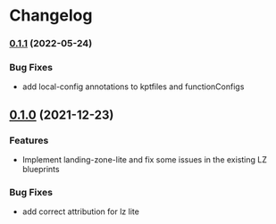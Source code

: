# Changelog

### [0.1.1](https://github.com/GoogleCloudPlatform/blueprints/compare/landing-zone-lite-blueprint-v0.1.0...landing-zone-lite-blueprint-v0.1.1) (2022-05-24)


### Bug Fixes

* add local-config annotations to kptfiles and functionConfigs 

## [0.1.0](https://www.github.com/GoogleCloudPlatform/blueprints/compare/landing-zone-lite-blueprint-v0.0.1...landing-zone-lite-blueprint-v0.1.0) (2021-12-23)

### Features

* Implement landing-zone-lite and fix some issues in the existing LZ blueprints 
### Bug Fixes

* add correct attribution for lz lite 